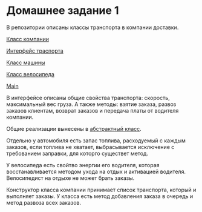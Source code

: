 # Домашнее задание 1
В репозитории описаны классы транспорта в компании доставки. 

[Класс компании](src/main/kotlin/ru/tinkoff/fintech/DeliveryCompany.kt)

[Интерфейс траспорта](src/main/kotlin/ru/tinkoff/fintech/transports/Transport.kt)

[Класс машины](src/main/kotlin/ru/tinkoff/fintech/transports/Car.kt)

[Класс велосипеда](src/main/kotlin/ru/tinkoff/fintech/transports/Bicycle.kt)

[Main](src/main/kotlin/ru/tinkoff/fintech/Main.kt)

В интерфейсе описаны общие свойства транспорта: скорость, максимальный вес груза. А также методы: взятие заказа, 
развоз заказов клиентам, возврат заказов и передача платы от водителя компании.

Общие реализации вынесены в [абстрактный класс](src/main/kotlin/ru/tinkoff/fintech/transports/AbstractTransport.kt).

Отдельно у автомобиля есть запас топлива, расходуемый с каждым заказов, если топлива не хватает,
выбрасывается исключение с требованием заправки, для которго существет метод.

У велосипеда есть свойтво энергии его водителя, которая восстанавливается методом ухода на отдых и активацией водителя.
Велосипедист на отдыхе не может брать заказы.

Конструктор класса компании принимает список транспорта, который и выполняет заказы.
У класса есть метод добавления заказа в очередь и метод развоза всех заказов.